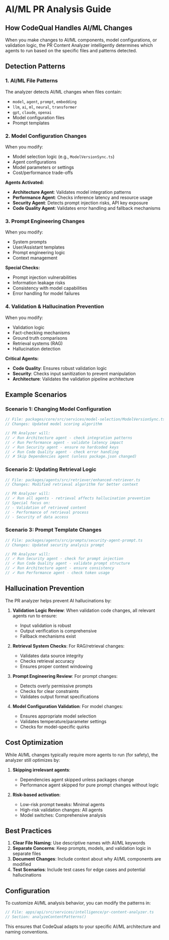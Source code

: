 # AI/ML PR Analysis Guide

## How CodeQual Handles AI/ML Changes

When you make changes to AI/ML components, model configurations, or validation logic, the PR Content Analyzer intelligently determines which agents to run based on the specific files and patterns detected.

## Detection Patterns

### 1. AI/ML File Patterns
The analyzer detects AI/ML changes when files contain:
- `model`, `agent`, `prompt`, `embedding`
- `llm`, `ai`, `ml`, `neural`, `transformer`
- `gpt`, `claude`, `openai`
- Model configuration files
- Prompt templates

### 2. Model Configuration Changes
When you modify:
- Model selection logic (e.g., `ModelVersionSync.ts`)
- Agent configurations
- Model parameters or settings
- Cost/performance trade-offs

**Agents Activated:**
- **Architecture Agent**: Validates model integration patterns
- **Performance Agent**: Checks inference latency and resource usage
- **Security Agent**: Detects prompt injection risks, API key exposure
- **Code Quality Agent**: Validates error handling and fallback mechanisms

### 3. Prompt Engineering Changes
When you modify:
- System prompts
- User/Assistant templates
- Prompt engineering logic
- Context management

**Special Checks:**
- Prompt injection vulnerabilities
- Information leakage risks
- Consistency with model capabilities
- Error handling for model failures

### 4. Validation & Hallucination Prevention
When you modify:
- Validation logic
- Fact-checking mechanisms
- Ground truth comparisons
- Retrieval systems (RAG)
- Hallucination detection

**Critical Agents:**
- **Code Quality**: Ensures robust validation logic
- **Security**: Checks input sanitization to prevent manipulation
- **Architecture**: Validates the validation pipeline architecture

## Example Scenarios

### Scenario 1: Changing Model Configuration
```typescript
// File: packages/core/src/services/model-selection/ModelVersionSync.ts
// Changes: Updated model scoring algorithm

// PR Analyzer will:
// ✓ Run Architecture agent - check integration patterns
// ✓ Run Performance agent - validate latency impact
// ✓ Run Security agent - ensure no hardcoded keys
// ✓ Run Code Quality agent - check error handling
// ✗ Skip Dependencies agent (unless package.json changed)
```

### Scenario 2: Updating Retrieval Logic
```typescript
// File: packages/agents/src/retriever/enhanced-retriever.ts
// Changes: Modified retrieval algorithm for better context

// PR Analyzer will:
// ✓ Run all agents - retrieval affects hallucination prevention
// Special focus on:
// - Validation of retrieved content
// - Performance of retrieval process
// - Security of data access
```

### Scenario 3: Prompt Template Changes
```typescript
// File: packages/agents/src/prompts/security-agent-prompt.ts
// Changes: Updated security analysis prompt

// PR Analyzer will:
// ✓ Run Security agent - check for prompt injection
// ✓ Run Code Quality agent - validate prompt structure
// ✓ Run Architecture agent - ensure consistency
// ✓ Run Performance agent - check token usage
```

## Hallucination Prevention

The PR analyzer helps prevent AI hallucinations by:

1. **Validation Logic Review**: When validation code changes, all relevant agents run to ensure:
   - Input validation is robust
   - Output verification is comprehensive
   - Fallback mechanisms exist

2. **Retrieval System Checks**: For RAG/retrieval changes:
   - Validates data source integrity
   - Checks retrieval accuracy
   - Ensures proper context windowing

3. **Prompt Engineering Review**: For prompt changes:
   - Detects overly permissive prompts
   - Checks for clear constraints
   - Validates output format specifications

4. **Model Configuration Validation**: For model changes:
   - Ensures appropriate model selection
   - Validates temperature/parameter settings
   - Checks for model-specific quirks

## Cost Optimization

While AI/ML changes typically require more agents to run (for safety), the analyzer still optimizes by:

1. **Skipping irrelevant agents**: 
   - Dependencies agent skipped unless packages change
   - Performance agent skipped for pure prompt changes without logic

2. **Risk-based activation**:
   - Low-risk prompt tweaks: Minimal agents
   - High-risk validation changes: All agents
   - Model switches: Comprehensive analysis

## Best Practices

1. **Clear File Naming**: Use descriptive names with AI/ML keywords
2. **Separate Concerns**: Keep prompts, models, and validation logic in separate files
3. **Document Changes**: Include context about why AI/ML components are modified
4. **Test Scenarios**: Include test cases for edge cases and potential hallucinations

## Configuration

To customize AI/ML analysis behavior, you can modify the patterns in:
```typescript
// File: apps/api/src/services/intelligence/pr-content-analyzer.ts
// Section: analyzeContentPatterns()
```

This ensures that CodeQual adapts to your specific AI/ML architecture and naming conventions.